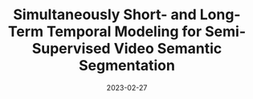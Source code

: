 ---
title: "Simultaneously Short- and Long-Term Temporal Modeling for Semi-Supervised Video Semantic Segmentation"
collection: publications
authors: 'Jiangwei Lao, <strong>Weixiang Hong</strong>, <a href="https://jamesguoxin.github.io">Xin Guo</a>, Yingying Zhang, Wang Jian, Jingdong Chen, <a href="http://chuwei.website">Wei Chu</a>'
date: 2023-02-27
venue: 'IEEE Conference on Computer Vision and Pattern Recognition (CVPR)'
paperurl: 'https://weixianghong.github.io/publications'
---